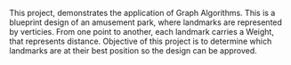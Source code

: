 This project, demonstrates the application of Graph Algorithms. This is a blueprint design of an amusement park, where landmarks are represented by verticies. From one point to another, each landmark carries a Weight, that represents distance. Objective of this project is to determine which landmarks are at their best position so the design can be approved.
